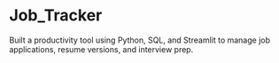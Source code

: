 # Job_Tracker
Built a productivity tool using Python, SQL, and Streamlit to manage job applications, resume versions, and interview prep.
